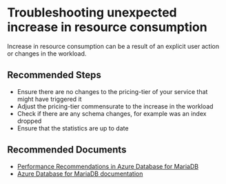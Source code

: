 <properties
    pageTitle="Troubleshooting unexpected increase in resource consumption"
    description="Troubleshooting unexpected increase in resource consumption"
    service="microsoft.dbformariadb"
    resource="servers"
    authors="sunilagarwal"
    ms.author="sunila"
    displayOrder="100"
    selfHelpType="resource"
    supportTopicIds="32640158"
    resourceTags="servers, databases"
    productPesIds="16617"
    cloudEnvironments="public"
    articleId="58c3084a-4d18-44c2-8a21-e27d51c2f130"
/>

# Troubleshooting unexpected increase in resource consumption

Increase in resource consumption can be a result of an explicit user action or changes in the workload.

## **Recommended Steps**

* Ensure there are no changes to the pricing-tier of your service that might have triggered it
* Adjust the pricing-tier commensurate to the increase in the workload
* Check if there are any schema changes, for example was an index dropped
* Ensure that the statistics are up to date

## **Recommended Documents**

* [Performance Recommendations in Azure Database for MariaDB](https://docs.microsoft.com/azure/mariadb/concepts-performance-recommendations)<br>
* [Azure Database for MariaDB documentation](https://docs.microsoft.com/azure/mariadb/)
